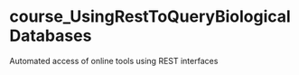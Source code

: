 course_UsingRestToQueryBiologicalDatabases
==========================================

Automated access of online tools using REST interfaces
